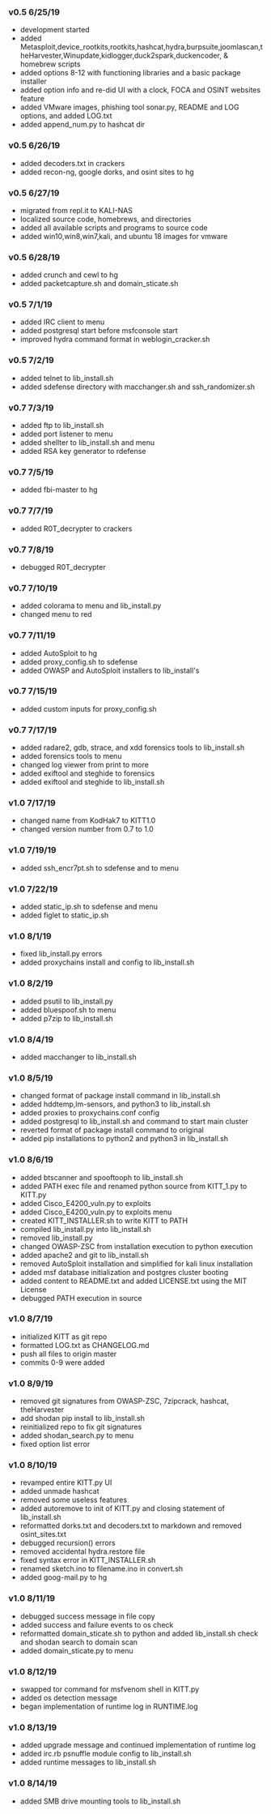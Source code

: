 ### v0.5 6/25/19 
* development started 
* added Metasploit,device_rootkits,rootkits,hashcat,hydra,burpsuite,joomlascan,theHarvester,Winupdate,kidlogger,duck2spark,duckencoder, & homebrew scripts
* added options 8-12 with functioning libraries and a basic package installer
* added option info and re-did UI with a clock, FOCA and OSINT websites feature
* added VMware images, phishing tool sonar.py, README and LOG options, and added LOG.txt
* added append_num.py to hashcat dir

### v0.5 6/26/19 
* added decoders.txt in crackers
* added recon-ng, google dorks, and osint sites to hg

### v0.5 6/27/19 
* migrated from repl.it to KALI-NAS
* localized source code, homebrews, and directories
* added all available scripts and programs to source code
* added win10,win8,win7,kali, and ubuntu 18 images for vmware

### v0.5 6/28/19
* added crunch and cewl to hg
* added packetcapture.sh and domain_sticate.sh

### v0.5 7/1/19
* added IRC client to menu
* added postgresql start before msfconsole start
* improved hydra command format in weblogin_cracker.sh

### v0.5 7/2/19
* added telnet to lib_install.sh
* added sdefense directory with macchanger.sh and ssh_randomizer.sh

### v0.7 7/3/19
* added ftp to lib_install.sh
* added port listener to menu
* added shellter to lib_install.sh and menu
* added RSA key generator to rdefense

### v0.7 7/5/19
* added fbi-master to hg

### v0.7 7/7/19
* added R0T_decrypter to crackers

### v0.7 7/8/19
* debugged R0T_decrypter

### v0.7 7/10/19
* added colorama to menu and lib_install.py
* changed menu to red

### v0.7 7/11/19
* added AutoSploit to hg
* added proxy_config.sh to sdefense
* added OWASP and AutoSploit installers to lib_install's

### v0.7 7/15/19
* added custom inputs for proxy_config.sh

### v0.7 7/17/19
* added radare2, gdb, strace, and xdd forensics tools to lib_install.sh
* added forensics tools to menu
* changed log viewer from print to more
* added exiftool and steghide to forensics
* added exiftool and steghide to lib_install.sh

### v1.0 7/17/19
* changed name from KodHak7 to KITT1.0
* changed version number from 0.7 to 1.0

### v1.0 7/19/19
* added ssh_encr7pt.sh to sdefense and to menu

### v1.0 7/22/19
* added static_ip.sh to sdefense and menu
* added figlet to static_ip.sh

### v1.0 8/1/19
* fixed lib_install.py errors
* added proxychains install and config to lib_install.sh

### v1.0 8/2/19
* added psutil to lib_install.py
* added bluespoof.sh to menu
* added p7zip to lib_install.sh

### v1.0 8/4/19
* added macchanger to lib_install.sh

### v1.0 8/5/19
* changed format of package install command in lib_install.sh
* added hddtemp,lm-sensors, and python3 to lib_install.sh
* added proxies to proxychains.conf config
* added postgresql to lib_install.sh and command to start main cluster
* reverted format of package install command to original
* added pip installations to python2 and python3 in lib_install.sh

### v1.0 8/6/19
* added btscanner and spooftooph to lib_install.sh
* added PATH exec file and renamed python source from KITT_1.py to KITT.py
* added Cisco_E4200_vuln.py to exploits 
* added Cisco_E4200_vuln.py to exploits menu
* created KITT_INSTALLER.sh to write KITT to PATH
* compiled lib_install.py into lib_install.sh
* removed lib_install.py
* changed OWASP-ZSC from installation execution to python execution
* added apache2 and git to lib_install.sh
* removed AutoSploit installation and simplified for kali linux installation
* added msf database initialization and postgres cluster booting
* added content to README.txt and added LICENSE.txt using the MIT License
* debugged PATH execution in source

### v1.0 8/7/19
* initialized KITT as git repo
* formatted LOG.txt as CHANGELOG.md
* push all files to origin master
* commits 0-9 were added

### v1.0 8/9/19
* removed git signatures from OWASP-ZSC, 7zipcrack, hashcat, theHarvester
* add shodan pip install to lib_install.sh
* reinitialized repo to fix git signatures
* added shodan_search.py to menu
* fixed option list error

### v1.0 8/10/19
* revamped entire KITT.py UI
* added unmade hashcat
* removed some useless features
* added autoremove to init of KITT.py and closing statement of lib_install.sh
* reformatted dorks.txt and decoders.txt to markdown and removed osint_sites.txt
* debugged recursion() errors
* removed accidental hydra.restore file
* fixed syntax error in KITT_INSTALLER.sh
* renamed sketch.ino to filename.ino in convert.sh
* added goog-mail.py to hg

### v1.0 8/11/19
* debugged success message in file copy
* added success and failure events to os check
* reformatted domain_sticate.sh to python and added lib_install.sh check and shodan search to domain scan
* added domain_sticate.py to menu

### v1.0 8/12/19
* swapped tor command for msfvenom shell in KITT.py
* added os detection message
* began implementation of runtime log in RUNTIME.log

### v1.0 8/13/19
* added upgrade message and continued implementation of runtime log
* added irc.rb psnuffle module config to lib_install.sh
* added runtime messages to lib_install.sh

### v1.0 8/14/19
* added SMB drive mounting tools to lib_install.sh

